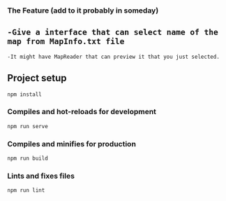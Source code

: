 ### The Feature (add to it probably in someday)
```-Give a interface that can select name of the map from MapInfo.txt file```
--
```-It might have MapReader that can preview it that you just selected.```

## Project setup
```
npm install
```

### Compiles and hot-reloads for development
```
npm run serve
```

### Compiles and minifies for production
```
npm run build
```

### Lints and fixes files
```
npm run lint
```


